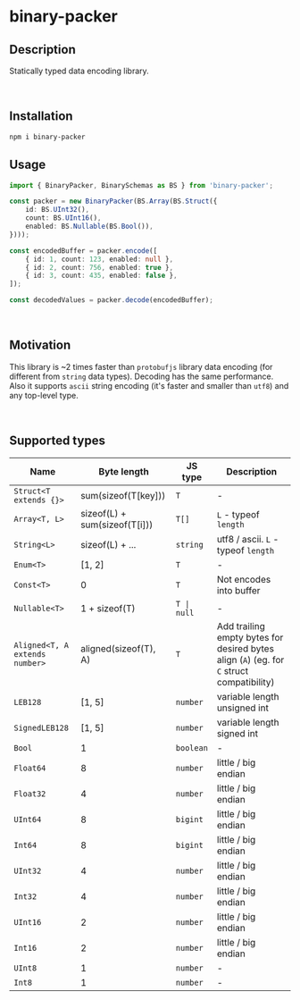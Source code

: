 # binary-packer

## Description
Statically typed data encoding library.

<br />

## Installation

```bash
npm i binary-packer
```

## Usage

```typescript
import { BinaryPacker, BinarySchemas as BS } from 'binary-packer';

const packer = new BinaryPacker(BS.Array(BS.Struct({
    id: BS.UInt32(),
    count: BS.UInt16(),
    enabled: BS.Nullable(BS.Bool()),
})));

const encodedBuffer = packer.encode([
    { id: 1, count: 123, enabled: null },
    { id: 2, count: 756, enabled: true },
    { id: 3, count: 435, enabled: false },
]);

const decodedValues = packer.decode(encodedBuffer);
```

<br />

## Motivation
This library is ~2 times faster than `protobufjs` library data encoding (for different from `string` data types). Decoding has the same performance.
Also it supports `ascii` string encoding (it's faster and smaller than `utf8`) and any top-level type.

<br />

## Supported types

| Name | Byte length | JS type | Description |
|---|---|---|---|
| `Struct<T extends {}>` | sum(sizeof(T[key])) | `T` | - |
| `Array<T, L>` | sizeof(L) + sum(sizeof(T[i])) | `T[]` | `L` - typeof `length` |
| `String<L>` | sizeof(L) + ... | `string` | utf8 / ascii. `L` - typeof `length` |
| `Enum<T>` | [1, 2] | `T` | - |
| `Const<T>` | 0 | `T` | Not encodes into buffer |
| `Nullable<T>` | 1 + sizeof(T) | `T \| null` | - |
| `Aligned<T, A extends number>` | aligned(sizeof(T), A) | `T` | Add trailing empty bytes for desired bytes align (`A`) (eg. for `C` struct compatibility) |
| `LEB128` | [1, 5] | `number` | variable length unsigned int |
| `SignedLEB128` | [1, 5] | `number` | variable length signed int |
| `Bool` | 1 | `boolean` | - |
| `Float64` | 8 | `number` | little / big endian |
| `Float32` | 4 | `number` | little / big endian |
| `UInt64` | 8 | `bigint` | little / big endian |
| `Int64` | 8 | `bigint` | little / big endian |
| `UInt32` | 4 | `number` | little / big endian |
| `Int32` | 4 | `number` | little / big endian |
| `UInt16` | 2 | `number` | little / big endian |
| `Int16` | 2 | `number` | little / big endian |
| `UInt8` | 1 | `number` | - |
| `Int8` | 1 | `number` | - |
